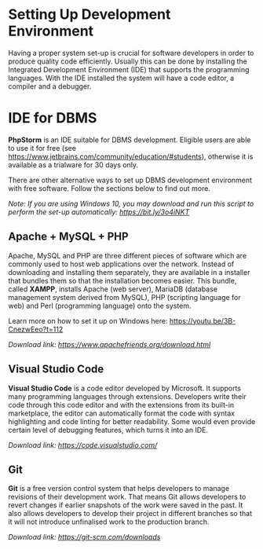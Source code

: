 <DIV id="wrapper">

# Setting Up Development Environment

Having a proper system set-up is crucial for software developers in order to produce quality code efficiently. Usually this can be done by installing the Integrated Development Environment (IDE) that supports the programming languages. With the IDE installed the system will have a code editor, a compiler and a debugger.

# IDE for DBMS

**PhpStorm** is an IDE suitable for DBMS development. Eligible users are able to use it for free (see https://www.jetbrains.com/community/education/#students), otherwise it is available as a trialware for 30 days only.

There are other alternative ways to set up DBMS development environment with free software. Follow the sections below to find out more.

*Note: If you are using Windows 10, you may download and run this script to perform the set-up automatically: https://bit.ly/3o4iNKT*

## Apache + MySQL + PHP

Apache, MySQL and PHP are three different pieces of software which are commonly used to host web applications over the network. Instead of downloading and installing them separately, they are available in a installer that bundles them so that the installation becomes easier. This bundle, called **XAMPP**, installs Apache (web server), MariaDB (database management system derived from MySQL), PHP (scripting language for web) and Perl (programming language) onto the system.

Learn more on how to set it up on Windows here: https://youtu.be/3B-CnezwEeo?t=112

*Download link: https://www.apachefriends.org/download.html*

## Visual Studio Code

**Visual Studio Code** is a code editor developed by Microsoft. It supports many programming languages through extensions. Developers write their code through this code editor and with the extensions from its built-in marketplace, the editor can automatically format the code with syntax highlighting and code linting for better readability. Some would even provide certain level of debugging features, which turns it into an IDE.

*Download link: https://code.visualstudio.com/*

## Git

**Git** is a free version control system that helps developers to manage revisions of their development work. That means Git allows developers to revert changes if earlier snapshots of the work were saved in the past. It also allows developers to develop their project in different branches so that it will not introduce unfinalised work to the production branch.

*Download link: https://git-scm.com/downloads*

<div class="workaround" style="display: none;">

![WORKAROUND](./assets/entrel-view.svg)

</div>

</div>
